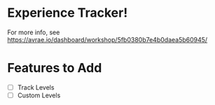 # Experience Tracker!
For more info, see
https://avrae.io/dashboard/workshop/5fb0380b7e4b0daea5b60945/


# Features to Add
- [ ] Track Levels
- [ ] Custom Levels
